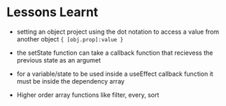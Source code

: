 # Lessons Learnt

- setting an object project using the dot notation to access a value from another object
  `{ [obj.prop]:value } `

- the setState function can take a callback function that recievess the previous state as an argumet

- for a variable/state to be used inside a useEffect callback function it must be inside the dependency array

- Higher order array functions like filter, every, sort
